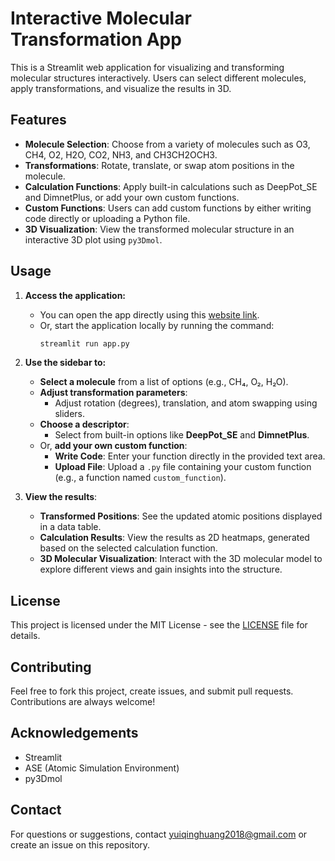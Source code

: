 # Interactive Molecular Transformation App

This is a Streamlit web application for visualizing and transforming molecular structures interactively. Users can select different molecules, apply transformations, and visualize the results in 3D.

## Features
- **Molecule Selection**: Choose from a variety of molecules such as O3, CH4, O2, H2O, CO2, NH3, and CH3CH2OCH3.
- **Transformations**: Rotate, translate, or swap atom positions in the molecule.
- **Calculation Functions**: Apply built-in calculations such as DeepPot_SE and DimnetPlus, or add your own custom functions.
- **Custom Functions**: Users can add custom functions by either writing code directly or uploading a Python file.
- **3D Visualization**: View the transformed molecular structure in an interactive 3D plot using `py3Dmol`.

## Usage

1. **Access the application:**
   - You can open the app directly using this [website link](https://interactivemolecules-9jdne3eohsikroemn7mtlx.streamlit.app/).
   - Or, start the application locally by running the command:
     ```bash
     streamlit run app.py
     ```
2. **Use the sidebar to:**
   - **Select a molecule** from a list of options (e.g., CH₄, O₂, H₂O).
   - **Adjust transformation parameters**:
     - Adjust rotation (degrees), translation, and atom swapping using sliders.
   - **Choose a descriptor**:
     - Select from built-in options like **DeepPot_SE** and **DimnetPlus**.
   - Or, **add your own custom function**:
       - **Write Code**: Enter your function directly in the provided text area.
       - **Upload File**: Upload a `.py` file containing your custom function (e.g., a function named `custom_function`).

3. **View the results**:
   - **Transformed Positions**: See the updated atomic positions displayed in a data table.
   - **Calculation Results**: View the results as 2D heatmaps, generated based on the selected calculation function.
   - **3D Molecular Visualization**: Interact with the 3D molecular model to explore different views and gain insights into the structure.
## License

This project is licensed under the MIT License - see the [LICENSE](LICENSE) file for details.

## Contributing

Feel free to fork this project, create issues, and submit pull requests. Contributions are always welcome!

## Acknowledgements

- Streamlit
- ASE (Atomic Simulation Environment)
- py3Dmol
## Contact
For questions or suggestions, contact yuiqinghuang2018@gmail.com or create an issue on this repository.


